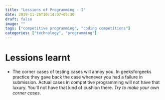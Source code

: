 ```yaml
---
title: "Lessions of Programming - I"
date: 2019-11-26T10:14:07+05:30
draft: false
image: ""
tags: ["competitive programming", "coding competitions"]
categories: ["technology", "programming"]
---
```


# Lessions learnt
- The corner cases of testing cases will annoy you. In geeksforgeeks practice they gave back the case whenever you had a failure in submission. Actual cases in competitive programming will not have that luxury. You'll not have that kind of cushion there. *Try to make your own corner cases*.